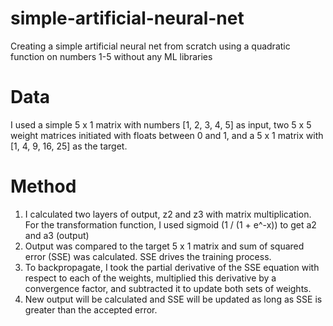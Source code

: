 # simple-artificial-neural-net
 Creating a simple artificial neural net from scratch using a quadratic function on numbers 1-5 without any ML libraries

# Data
I used a simple 5 x 1 matrix with numbers [1, 2, 3, 4, 5] as input, two 5 x 5 weight matrices initiated with floats between 0 and 1, and a 5 x 1 matrix with [1, 4, 9, 16, 25] as the target.

# Method
1) I calculated two layers of output, z2 and z3 with matrix multiplication. For the transformation function, I used sigmoid (1 / (1 + e^-x)) to get a2 and a3 (output)
2) Output was compared to the target 5 x 1 matrix and sum of squared error (SSE) was calculated. SSE drives the training process.
3) To backpropagate, I took the partial derivative of the SSE equation with respect to each of the weights, multiplied this derivative by a convergence factor, and subtracted it to update both sets of weights. 
4) New output will be calculated and SSE will be updated as long as SSE is greater than the accepted error.
